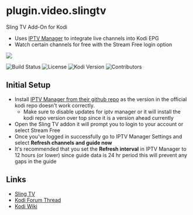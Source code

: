 # plugin.video.slingtv
Sling TV Add-On for Kodi
* Uses [IPTV Manager](https://github.com/add-ons/service.iptv.manager) to integrate live channels into Kodi EPG
* Watch certain channels for free with the Stream Free login option

![](https://github.com/eracknaphobia/plugin.video.slingtv/blob/master/resources/images/icon.png?raw=true)

![Build Status](https://img.shields.io/badge/Build-Beta-orange)
![License](https://img.shields.io/badge/License-GPL--3.0--only-success.svg)
![Kodi Version](https://img.shields.io/badge/Kodi-Nexus%2B-brightgreen)
![Contributors](https://img.shields.io/badge/Contributors-eracknaphobia-darkgray)

## Initial Setup
* Install [IPTV Manager from their github repo](https://github.com/add-ons/service.iptv.manager/releases) as the version in the official kodi repo doesn't work correctly.
  - Make sure to disable updates for iptv manager or it will install the kodi repo version over top since it is a version ahead currently
* Open the Sling TV addon it will prompt you to login to your account or select Stream Free
* Once you've logged in successfully go to IPTV Manager Settings and select **Refresh channels and guide now**
* It's recommended that you set the **Refresh interval** in IPTV Manager to 12 hours (or lower) since guide data is 24 hr period this will prevent any gaps in the guide

## Links

* [Sling TV](https://www.sling.com/)
* [Kodi Forum Thread](https://forum.kodi.tv/showthread.php?tid=376095)
* [Kodi Wiki](https://kodi.wiki/view/Main_Page)
